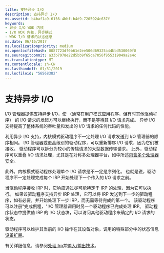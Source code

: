 ```yaml
---
title: 支持异步 I/O
description: 支持异步 I/O
ms.assetid: b4baf1a9-6156-4bbf-b4d9-7205924c637f
keywords:
- 异步 I/O WDK 内核
- I/O WDK 内核，异步模式
- WDK I/O 请求的状态信息
ms.date: 06/16/2017
ms.localizationpriority: medium
ms.openlocfilehash: 0087723df0b61e2ee506d69325a44bbd530069f8
ms.sourcegitcommit: a33b7978e22d5bb9f65ca7056f955319049a2e4c
ms.translationtype: MT
ms.contentlocale: zh-CN
ms.lasthandoff: 01/31/2019
ms.locfileid: "56568382"
---
```

# <a name="supporting-asynchronous-io"></a>支持异步 I/O





I/O 管理器提供支持异步 I/O，使 （通常在用户模式应用程序，但有时其他驱动程序） 的 I/O 请求的发起方可以继续执行，而不是等待其 I/O 请求完成。 异步 I/O 支持提高了整体系统的吞吐量和发出的 I/O 请求的任何代码的性能。

利用异步 I/O 支持，内核模式驱动程序不一定处理 I/O 请求发送到 I/O 管理器的顺序相同。 I/O 管理器或更高级别的驱动程序，可以重新排序 I/O 请求，因为它们被接收。 驱动程序可以拆分为较小的传输请求的大型数据传输请求。 此外，驱动程序可以重叠 I/O 请求处理，尤其是在对称多处理器平台，如中所述[包含多个处理器安全](multiprocessor-safe.md)。

此外，内核模式驱动程序处理单个 I/O 请求是不一定是序列化。 也就是说，驱动程序不一定处理完成每个 IRP 开始处理下一个传入的 I/O 请求之前。

当驱动程序接收 IRP 时，它响应通过尽可能特定于 IRP 的处理，因为它可以执行。 如果该驱动程序支持异步 IRP 处理，它可以将 IRP 发送到下一步的驱动程序，如有必要，并开始处理下一步 IRP，而无需等待完成的第一个。 该驱动程序可以注册"完成例程，"I/O 管理器调用时另一个驱动程序已完成处理 IRP。 驱动程序状态中提供值 IRP 的 I/O 状态块，可以访问其他驱动程序来确定的 I/O 请求的状态。

驱动程序可以维护其当前的 I/O 操作在其设备对象，调用的特殊部分中的状态信息[设备扩展](device-extensions.md)。

有关详细信息，请参阅[处理 Irp](handling-irps.md)并[输入/输出技术](i-o-programming-techniques.md)。

 

 




